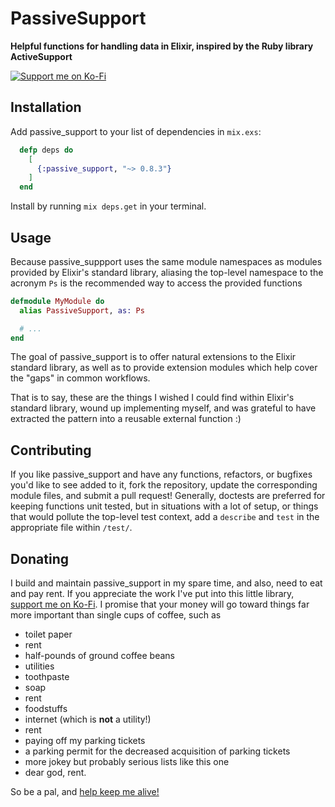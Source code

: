 # PassiveSupport

**Helpful functions for handling data in Elixir, inspired by the Ruby library ActiveSupport**

<a href="https://ko-fi.com/thepeoplesbourgeois36330">![Support me on Ko-Fi](https://fumbling-shortterm-millipede.gigalixirapp.com/images/panhandling_dot_app.png?vsn=d)</a>
## Installation

Add passive_support to your list of dependencies in `mix.exs`:

```elixir
  defp deps do
    [
      {:passive_support, "~> 0.8.3"}
    ]
  end
```

Install by running `mix deps.get` in your terminal.

## Usage

Because passive_suppport uses the same module namespaces as modules provided by Elixir's standard
library, aliasing the top-level namespace to the acronym `Ps` is the recommended way to access
the provided functions

```elixir
defmodule MyModule do
  alias PassiveSupport, as: Ps

  # ...
end
```

The goal of passive_support is to offer natural extensions to the Elixir standard library,
as well as to provide extension modules which help cover the "gaps" in common workflows.

That is to say, these are the things I wished I could find within Elixir's standard library,
wound up implementing myself, and was grateful to have extracted the pattern into a reusable
external function :)

## Contributing

If you like passive_support and have any functions, refactors, or bugfixes you'd like to see
added to it, fork the repository, update the corresponding module files, and submit a pull request!
Generally, doctests are preferred for keeping functions unit tested, but in situations with a lot
of setup, or things that would pollute the top-level test context, add a `describe` and `test`
in the appropriate file within `/test/`.

## Donating

I build and maintain passive_support in my spare time, and also, need to eat and pay rent.
If you appreciate the work I've put into this little library, [support me on Ko-Fi](https://ko-fi.com/thepeoplesbourgeois36330).
I promise that your money will go toward things far more important than single cups of coffee, such as

- toilet paper
- rent
- half-pounds of ground coffee beans
- utilities
- toothpaste
- soap
- rent
- foodstuffs
- internet (which is **not** a utility!)
- rent
- paying off my parking tickets
- a parking permit for the decreased acquisition of parking tickets
- more jokey but probably serious lists like this one
- dear god, rent.

So be a pal, and [help keep me alive!](https://ko-fi.com/thepeoplesbourgeois36330)
